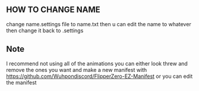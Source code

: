 ## HOW TO CHANGE NAME

change name.settings file to name.txt then u can edit the name to whatever then change it back to .settings



## Note
I recommend not using all of the animations you can either look threw and remove the ones you want and make a new manifest with https://github.com/Wuhpondiscord/FlipperZero-EZ-Manifest or you can edit the manifest
